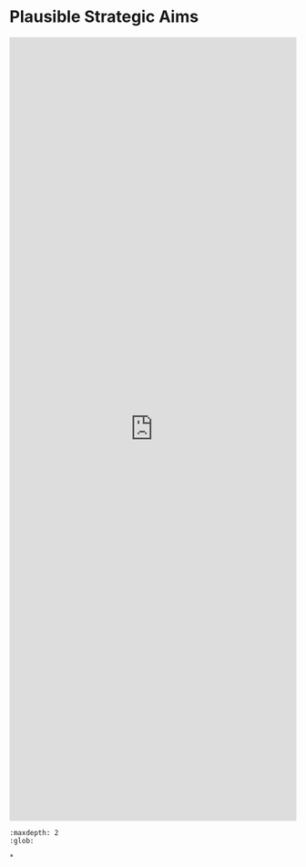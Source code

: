 
# Plausible Strategic Aims


<iframe frameborder="0" style="width:100%;height:1374px;" src="https://viewer.diagrams.net/?tags=%7B%7D&highlight=0000ff&edit=_blank&layers=1&nav=1&page-id=sidL6PrByhPBIP5aKCs1&title=pages.drawio#R%3Cmxfile%20pages%3D%222%22%3E%3Cdiagram%20name%3D%22serving%22%20id%3D%22B8YJLKPye3qC7PbBZhVp%22%3E7Vpdc%2Bo2EP01TJ%2FIGBsTeITckHaaTtKbaTN96ghb2MqVLV9Z5qO%2FvruWhG1MQtJcoMnAA9irlbzaPTq7kul4V8nqRpIs%2Fk2ElHdcJ1x1vC8d1%2B31vT78oGRtJI5jJJFkoZFVggf2D7WKRlqwkOYNRSUEVyxrCgORpjRQDRmRUiybanPBm0%2FNSERbgoeA8Lb0kYUqNlKYR9XwM2VRbB99aVsSYrWNII9JKJY1kXfd8a6kEEpfJasrytF91jG63%2FSZ1o1lkqbqNR3ciep%2F%2Fd6fzP9add17mTz2Hu%2B6ZpRcre2MaQgOMLdCqlhEIiX8upJOpCjSkOKoDtxVOrdCZCDsgfCJKrU20SSFEiCKVcJNa66IVGOMDj5jQbiVTRm3OjQNtzRAUmsH9YiqeypZQhWVDxkJWBpBo4%2BDiUIG9JnGuUjVlCSMIybHOcmM7KHsBLJYKUCX63tj%2BAJ34hcq5BeREBGnJGP5RSCSsiHIS9XpXI8Il3bMdnyss%2B2DnguKq%2FUwErWOJqo3VMCkJDzKkZQTxRZNqBKD%2BGijt%2Bl6LxiY4jpmefYHowtfdzLLs9%2FrNwcxXtb9KmzBRc2QSlQi7g3oMxOF%2BBZmErmYqyW4TNsAX%2BgvKhcsoKXneKGYSPM2ajkHSkB0LmOmKEYcW5ayDEUNeyTPNE%2FM2Qox%2FDwcNHp72GkOuLsSXMjyYZ5TfkrQSvGN2pZUpHp5KIJGmvXByYzye5EzIwsADhTUJwsqFQOmud1SmAmlAFxgKmfRzh5j06BwvU0Eoluh9SPH2m4c0zs2tNFCunoRtBZ8vtuAnu8P9P2yolnPoDOuEayV7YJ5A55vxaLXwtS7eW4fh72GBz8zz%2FWPxHO%2B04CaN7g8Ksv1Wyw3K3KWUvSoIzIqyUfnNE7n6gVGS1gYlpWDZTSp13OL0DaKH5PTNsCyQLO14BE4rVjcDlZff1e9xd%2BT4Nd11%2F2FP56mujsW7%2Bxj16ciyexUo7LHi3T5GjLeyVf%2FjfsGh6G6%2FhbVDQdHpbpBi%2BpoMqMh4qncowG34Bj5Olc0OTPeh2c8d7idWod2S3GqOu7yx9dx5%2F3qy1w2PFIdt01uo%2BPWccMWuQVCZgLKN9ybSgEbNxagC6UIdHGHUEo0jZxJ7xORXnPr2h%2BceOs6OlPesSnPnk8ffu%2FqNbHmuD%2BI8%2F7IqbybPSGjuE650vWAIc2%2F4cESOsGexdWO3bXSlS7lOJUdFwZ2xnlOcZy7ZYoid%2B%2Bxs1ObsoH4h6TE82meprbLXgOmvjM8FCXCbQ26b3nVYWdV5e92Lm5RWg1sTVJ9JUPW7k7OanvJqhYte2ZWj5aVvZfTRs386Q22NqkmN2xzWmsg3xs1B%2FK2bDlwQdhrA%2BiceA%2BdeL0jJd6Rs%2F1yzHLawVIvHpCwtBBFXtpPeFdBkBCFkDIgJUY0DXZl44474Fhn48uyWNJ5KR18L%2FDN8kRHDOMF0Zoul8uLCNAEaVqHaUphbzJl6VxIvVPpKhrEKSTBCLwzjbjIc4KOmlbWdZv22CfBVYS%2FX%2BicpTr%2FGcOgN7GtumB4g8kBF0Vo4GVsnoF18AMbrbAIFHhrGhJFugQW2hpyKgq0frfsjAansFLKY%2FYuzLRbm8vGz1uzmrYndlOO%2BRNGZ5zBw0kQ757h%2FvrHO9c%2Fn6n%2B8d2tMt0fnbL%2B2fkyYEe1c34Z8P94GdDzD5PDqtNYWyHZEu5gOYxieW2PvIARSYLO1t%2BYt2iOfG3%2F05HrbAD98RhNGOCfs9sHz251OH%2Fq7KZz1t7UtkmCJ8huc3D2nw3Keuf%2Fdpo7ffDwETMdiKo%2FTGqSqv546l3%2FCw%3D%3D%3C%2Fdiagram%3E%3Cdiagram%20id%3D%22ZW3O9APVnnbcHIue7yBJ%22%20name%3D%22machine%20learning%20dependent%20systems%22%3ExVffb9owEP5rkNYHKkgIWx8LjK3Sqk1j0qS9GcckVh1fajv82F%2B%2FO9shUKjWdt32QpzPl%2B%2FO58%2Fno5dOq%2B0Hw%2BryFnKheskg3%2FbSWS9JhqN0hA9CdhEZDCJSGJlHrAMW8qdoDSPayFzYI0MHoJysj0EOWgvujjBmDGyOzVagjr3WrBAnwIIzdYp%2Bl7krI4rr6CY%2BClmUreu37UzF9tYBsCXLYRMgb5O%2B76VTA%2BDCqNpOhaL0tYkJRPNHZveRGaHdUz6QGRv%2FWM3XxZfxXTPQ999v1V0%2FsqyZauKKe8lYId%2BkHFLMbhczMb5vKNCJklr0y7jiazQZZug2w5nOBkdFfHqqpXmIYJTEfwzmcn3W5ZLxu8JAo%2FM%2BBwUm%2BDXF8k2SZb1kii%2BHgwtPOXhJoI9F8MDtu%2BCrffyBQ1szfdbjCrTrW38ciCoZ1duzRHPg0pvs8xoof7cBjXqK26vLd7V7%2BeqUfOl6O8ePaqoFbhkvMTYKUTCjpS7o8LWVSNRC53RAksGysWhnLQ6hFoY5Cfogb3vCEMEcNzwZiC2ragzVb%2FQbdkGUTKqdLyVGcGad51vRScR3WUsXiTGctVA0i87wt4TGBJ6xZ9nRFCsFyyP78iLUMSd1A40958KVtM6lAsipNqqGgxWHrryV1E5oK9c0w7E84KPR0vli4SQmw0aPnDyyxgHWKsl9uhwW0RA%2B0%2BSDK2atXEnerirE0VS4Gut9UUCG%2Beft1xuirVihRSA0woJmmlMMEnHcnYs4FPby2apFw1NN%2FRuV7QWFmYa6CpJaeZEYWEJYbm2AB4W1WfU5szvrRGWfJTb2FOK4rZU%2FlZTt%2B0ZYF79uz4ArmTvcZ6a8frGgOkGMQt830shX2w8EqbqcgL64vmK9fd1adXZxZ0J%2BiCZHC0ic2PrL01UKgSGJ0Rm4E9OwopkGLFUoRKnUAwgzzql4pbOse%2FsGNQL9MUGbUjqxQJxcbbDfQgzWwqyU7ypKmWOhQ8zflIIu%2FUGU%2FJxVVLPS2bX1XxG2wAPsmUrnsJdKMkpUhs0D%2FZCBvSwACqyptbSXHCo%2Fwa03na8CIw5bzhjwBBzKLPqOvYUwmJVHm5bhvhXCLlJAJZwhecYPRvGL2D9exeZq0%2FVio%2FQqYOVBG5a8jYYs9n%2FFnrnrkHAQm6RnNEzJScP0uY6n8ebmJsitu5I%2BdVdSW0FmB1fSpLuSFm2NeDVBMSUL1MOMoy%2B8gdIJbQQd%2F%2Bs4UaFiyM1ZZf0fFXnO8CdgmP0VBY3OKKjFDhWUPl9A%2BNp1837u4F9R%2Bv4X%3C%2Fdiagram%3E%3Cdiagram%20id%3D%22yfDN92w2lRwXXYNP77dG%22%20name%3D%22systems%22%3E7V1rm6I4Fv419ezuh64HucpHy7J6nK3batX27seIUelB4gSs0v31mwMJAgHL6hJQh55nuuUQQkjevOfknFyutP5y852i1eKBTLF3pSrTzZV2e6WqHV3T2T8g2XKJonDJnLpTLtsJxu7%2FsEjIpWt3ioNMwpAQL3RXWaFDfB87YUaGKCXv2WQz4mXfukJzLAnGDvJk6Q93Gi64lH3H7sZv2J0vxKstcWeJRGouCBZoSt5TIm1wpfUpIWH8a7npYw%2BqT1RM%2FNxdyd2kZBT74SEPPI7%2Fvfr2p0u2xvethX50%2FO2P9288lyDcii%2FGU1YB%2FJLQcEHmxEfeYCe9oWTtTzHkqrCrXZp7QlZM2GHCnzgMt7w10TokTLQIlx6%2FG4SIhj1oHXjHG%2FKE7M71RBrsT3MpmCR1nyWf4%2FAZU3eJQ0zHK%2BS4%2FpzdNCAzsqYOLrk5I354h5auB5jsBWjFZePoISZbhCFDl2poPfYXq074CxIE13NC5h5GKze4dsgyuuEEUdK7WZwj%2B5nJM66CDlRUiDfhE5QkhBd3QSQ3oWgPUZaydlPjdNBYqQd5w3%2FHhH03ZaVRKPZQ6L5l0Yx4p5gn6ZJHn4nLiqIqvAdrXf3aiB%2FiPdgQHVhkwhsifm4HP%2FYjVZCdKALlJwDKP5RBYC3qA4VriuDBe%2BTP19CBVeWZEgcHAbSyqoxDFOIlq9NARrfnMeoAFL8v3BADMuDOO42aLIVRFKxiPpm5G8B6OWxSTTxj%2BOwTj9DoZZoS%2FYnATckfWNzxiR93I1ZMl%2Fi8H3logr1nErhc5rDyY5b85g3T0GWMdJ9LMCFhyEDIiuq588InevxGCP3yhiTYsxVRdl4xnYq6wGcgD4XGm71gFqA0rSwkuxyS7zuG1jhqFyluFrIi%2BGdg%2B1mMahLMvkyRH9HfIRS6lwX38ucOKqZyKYyp18OYppblS11TjsSXrwGmT5OfwEqqErFFnKGwum7WjP4wVK7ywDJxnSBjL%2FHE6wAenwBnondWjexfMgMLDb9hj6w4ayrhAkE6138j3hsk%2Bjv6R2xmzZhB5oduRMBXqomWq6hZlAD7QE1R4ikK0ZXah8cm8BhrR0wZ%2FKG5lVmMNHiCvrmMta%2Fjcu7tYnqqxnmXbIrV9Vv47xdZncZ0VErqS3c6jYwsQeoenqXTC0pP0uVpvKDrngerW51sx9EMpSpWZ5epzvQJojeasJZZldLtf9IX%2F4XMrg1xebvhmcdX2%2BTq6yrk163sn%2BvlSlQM7xrs9fwjzQvVMWZNOkZXczom1wcq0zGssWeELpHv4L1qZgiWKHIiVfLusu4LGgUecTyynkLtsgqAnHZqAJJgtIzVBvIh0QLB8wjcAISAAHoSZRj1p7EGiTRXnDEbBvjO9m9B8TugcAfpGfNC9MzRRw%2BXo2e0XOfpWGKIe0KaxmqHFKdP992GhhTqYUMK1pZom0q2ggTBPrWSs8BsJQftOMej%2Bnd4Hab8O0LX9NylbG6dDQG3hn4ZAUswUyqj38MgaJ8m1%2F7FPdwiAlS5i9vMsatVr4NbfGeKAe8wuLgh7NUDM9z1ceTk7qe8LFDFkWBFCaMtfhczRNGA%2Fw6d62b580vu7xwdfkifeb6V%2BPNi3N9qN2fAKlaz%2FNmRg4hHCBGmIcPApGkcTDm918YSv860NQUTDauTAa6pqPUyrRxLzPozEnd24tSGmQBo4noR3TbJpQn8T8IZUGR7niWXGpaZhaTZNJfKscRaJmS0bFsb29YUiDTsLNsapn19LDfxgVjWJb4db4MQg0O2z6qY1Woh6faoA4TqxDbw%2BdLu0V0AF0O7pp6lXcNQG6ZdObLXkuo5kWpNkTeJVMVYrC5KNcspdYydNT1vQ7VlzFLGNLUs8OymDdUKIlQtY9bImDUFr4xujjHtmhlTDjC9BsmQvsj6dKKJxGc%2F6G%2B5tJRLtZwfqnHrs4IIlMSl%2Fb5ptlxaCZeqNYWq9Lz1qVm1cqkqh6r6T%2BOXZkkywfWJeUa7502SunViBqdaT5SJg6kN4H8Epcrj8raeAaBm5LIoITs5I9W%2Bti3dNrqK0dFZtrl8FfNa01VN73a7tt4xVC37Gt5QlXFqQVCKkokXD%2BnFQram7dAqKTYmzg%2F5NWHiHcXq502xqp2deaJaDU%2BEUuXgU0uxJ2141hRL0pWsMaDpOZKs2vCUI0lP65BVPkTtBxtguIiCGo8WtTxZxXrfbo4nBfoa40lD1tmjp98H%2FaMOhb4wme4g7BbgIfW%2Bu%2BjPVfG8ubOAjZ6fNq%2FICwo7agFuEuHxgSOHb2TESGoxhZKsOv68vjzDVRgf6rZUc4olo%2BnWFLIvT17Lbjqgm%2BZB4wR5lYWay0jLZVS1LrWOisG99t0n0dnC8RMWWW4Rhan8Ghx1o4Ql64Jjt4oxR%2BvS%2FurIwq5nZKHl4Se8PnXBz5bY8IGw74mtqUZHE%2B3yiWq8Lp38ep%2BGHdtig5iWAU%2BKAbW6%2FNw5Bqx7gzXxnemgHvE8Rl8RAyoP2Fkg3w0aXozbsmE1bKjn9lLT7IbZUB6NtGx4Amyo1cSGZlVsWLq1DWJZYT9eAgZvymxkA%2BsUKNAhjVfV9oIAQwZP7z6I1A%2FhrKW%2BteENZdrtKKuhUDH0FtPJOqe3cZnYh7mdrXum9GvUQ7%2BG2ewSXU2OrIyw5ybzdYGCI8Jm%2F2eEIxywKxyReMTTb8htV%2B5e8Mpd3bYzSLU6TRuu5vEpttkpEuWu%2FcvgVKseTtXLNjati1PlgM8tXnlkG08sU74T2Mu3nTdxcfMmdCM701G1KjNMD0SivBZHBt5nQo8H2ZVtgPGXBuJWNwMevWtnszg4wKjm%2FO1Gzf5NOcJTL%2BiOqoCLR1gtrg8f4ai5rQfy%2B%2FMfimvDzGXUrVet6%2FJinMenx293r4%2F9l%2BHTY%2B8eRkWDf70OR4OHwePLWAJ9tP%2FGnhE9V79pXc1FH%2BrSxE9eZDxk%2B1MpdPMqNz917SxUsKVkx9OWIJ%2F0HDStAO15VB5NB%2BtyuOfh6XZw38KjCXjkZrZqWsEUxXrhoUrw6I%2BGL8N%2BxCfPo8H98GH42BsNBy2hNIGYTjcbr%2BvYjSNGkxBz23uBjUvltfVwY%2FzbYNBqo0bAk2ObokCFXSt0KohKHGWXe7hOHVVSaqSb%2B8x7M8GwODkyPrOlfGX%2BOZjxH5%2BzVVeoQpo3U%2B9ieF0OVRxue7cr5K%2FOPu7bze1jn3hIju9eK5u7kKw6UvpPj%2BOXUW%2BYgC17HM9y5UXriPm01szBbQP%2FzaXE595gKIKqjIm3TpKC4GbNuvPu%2Fou75LMl9veREzpO57R6QR72RftGnEUvMLSsk1kT0Y4Tmv2gyxGQ0XD8z5aWL3HjksRRuMflUlXUwyPPm9dJ7%2Fc%2F5t7yzh69bH5g%2Bk12uPSJH7hTTPma5eiUh2dKOL%2FfuzNY1tzfOl7B9rdfHyd9tM%2FXF0ZJFdqpRoIOCQoFgCmPiWXBocojIF2vaAhUCA7Z3fISHWc3SQ5zhdksIXYWPmvN%2BTZ9PB4c%2FQFb1cH4KLKnuW0OP%2F9cu1Qcga3MGAzEOXlM83vQ%2FBP2Yw4%2FooNdYxn7gkTMkhJW0wj2Yo5Pa432GY0O2EudFQv2CMOrA2BNl01%2BzaTsNXG5gvUEDvYTB8iWvSF95N8SQdngF0MU9eNiTvGKDfji5xjCVgz7figfhPJX7UZaJd2owAllFHUj6%2FPdiF1SQsL02I3V5SI%2BJEwb%2FB8%3D%3C%2Fdiagram%3E%3Cdiagram%20id%3D%22sidL6PrByhPBIP5aKCs1%22%20name%3D%22people%22%3E7V1bc6M6Ev41rt192BQgwPjRSZyZ2c2t4jlnL28Klm0mGLmEnMTn1x8JJAwSdpzEgtiHTFXGNJJw1J%2B%2BbqlbogcuFq%2FfCFzOb%2FAExT3Hmrz2wGXPcWzL7rP%2FuGSdS%2FpWkAtmJJqIQhvBOPoDyZpCuoomKK0UpBjHNFpWhSFOEhTSigwSgl%2BqxaY4rj51CWdIE4xDGOvS%2F0QTOhdS27I2N76jaDaXj%2B7LOwsoSwtBOocT%2FFISgVEPXBCMaf5p8XqBYt57smPyeldb7hbfjKCE7lNh%2FjT5%2F1MaQWf665oiGK8Xk%2FifopVnGK%2FEXyy%2BLF3LLiB4lUwQb8TugfOXeUTReAlDfveFKZ3J5nQRi9vTKI4vcIxJVhdcXQUB6xBwnlKCn5C8k%2BAE8cI4oVdwEcUcHMM0a4vLxnhFsvbnlDI9Ox4Ysl%2FsD%2BO%2FeIH0bIbxLEZwGaVnIV5kN8I0K3o1zVtkH2WbBFNII5ywFi35iBxpNr%2Bm6JXesb8oovx7BFwkegURdm9rd9uFEhn8EV4gSthjLVHBCUSVtbwWOHjZ4MhxhWxegpCUQQHdWdH0Rrnsg9DvO3TtmNW1lf20retmlOs54E3lulaTynU15d4%2F3P1rdPGTCW%2BGt8NvowdN24yRlvxjuCLx%2BpzA8AnRt9VexUgMH1F8j9NIDLAYTXkbvHcjRqPXyu1FNJnwx5%2FDOJpxQch6HJFSjaG4UZQsjd6B1SKS5phEfzAZjAWPmIEWcL0KtGqQBWqABRxTyPI03KAJs5HiEhM6xzOcwHi0kZYwwntlU%2BYa46UAzi9E6Vr0L1xRXAVZSiGhQ27A%2BTOeeZ%2FnsqsolmVQMlFKMEnpPis%2BQ%2FQekYh1BCIc0VEyYzc93liGli03vxxZ8R7fjSemIPnltinSr8cdQTEbX8%2FV9utQJKre44g9ucCrawVnVcTawHGrrQhN5BUVOBbf5OMI9TXuu4QUMsndS8K4RYNvHDP3Eb3NdDBd5j7lNHrlYN6Oi5IO32UVFc9EJVONHFU6fcSUMpTtQaeUD7xzXICroFIjmBadbZtjyUHVu7Jdy9V50qvhSc8QTfZ3OFMfJMG3CG4fktzJczsZcoMVv02za5YTAyOc6INBFZ324FCM%2BFuKyN3jL85LjpXxRd7gj2RKIOOYVUhXBLF7PxFc9MoT5rzczSrlNR95EfgCs6J4ymfo6BnFeLlgXZjySnPIy0XJM46feaG%2Fw3%2Fk8%2Bwpm5EnNIJ8RPQcHy6WmUqsFCWcl7LCk4x%2FL3i1R16N6RARBn2uamuao4zXIM9RiNKz%2FHvuHF5lRYnh2Balu5f83wcpneRUtL%2BDrDjUmnvcBIcrVGCG0vu2OmhsY5TOLksD6R0sP2jDGWYdSNb%2FLV%2F8jzd25snLy1fReH61Lq4%2Bbz8%2B7kT%2FWi2WsmPE2GCPF3%2Bk%2F1cxMLZVD%2FrPWhjXVy3MwLCFGZKQc6u0LwX1FwbgG37mJJ%2Bw%2FtDtzg%2Ful8Iwsy0vERvO3MTwdsIYrya8c1l%2FTDFZbOwCL5IZMW5HYMILzSGvz117pnIu4COLMMwmk9ykZKYsbxjOUBKu%2F5bWP4N%2Fub0MT0WBx2x5Dj6ZOB3LA9TBFNhyTvuFbI8tOaebYhyVBXAammME%2B80xmDbhulRsyQuku0yN%2BiDPVeCdN3nQNR1bj1awKQ7j7pzi%2BPwmnCeMAGdr3SU7Gk7uZgPbOFlDneUPTDHynogEX5N%2Bu2VuRU%2BuEb4FgQJI52BrOnvirybER%2FBjjLg7e4kXMOK0OHpdsmGXtsuJn1r0fm8EUeVQjRNPZ9HbUvxU5rq2zIl6cPAAob8yZhiaABBoUgxPFyM0QJ5mgoS%2BpZAn8Bomz60xwnEY8eXstG3OLFD%2BJeb2NTOz4%2BRMX5rNIlBot%2B1H6pHCRhIqOlZtj1UNhRkdlVWdYt2qKV4NtvHqKJlFCULkmGn14NPz06HVQKFV0Hb%2BhaT1zhU9EdJ0DEXONNIEzbqiMlGzRJk3MJwzsmTCawRJkoeyJIF2%2FHmC%2FNm3lPw14LbsljoGoksdf7bJn4biTmqaDnAb5k89MjTGUypy2TrWPGHW9H0Fe61n%2FToGgkIda7bJmmaiR54aPWqcNfXoEc9CYZIsM2sKs3yrS5Qy7jhq9jQYPjpy9vRUy90%2BezYTPvJ9q%2F102COky8PH0AdBFYG2vd9ypd4SAGeDvjvwAsuzXTBwleUoq2%2BdAdcBbhAEA9f2nOpjhKaMka0ebbpYP2ZsO0bhinBdtMywYkwYCTblIaQ3I01FTGrDsO5xM6wzUBjWAm3P6g1sS%2BsYtlGH1EzsyLX6ChVLQVMOqR45usBkiQmk3BO9J3hG4GLBP9%2FABM4Q35nGLu6m00juMOjo86ToU0uxs6yW85tkrKAE0vPfxj9uR%2BNxj6%2FjX3GLfn93O757%2BHH7jV38HA1vDonNT%2BTVtUWHZazI68qRQPynp6XlmYGUq2XJ%2B%2Fqcx3ZqMFUIDw4qoAeAdMholrT2BBbrQyb2%2BLdd6PouqdOrOR5Fyj69jKOEbYqzWN6YWdRs31BbspSWDNtf%2BfwDoXCnU%2FhOfHaAfIcbp%2FKbevbKvoB0vW1M2RQgdfx1xwh9wQkJAEYmJKCvrpDbDeMPaIQ4XuIkxS2vhnebKcys1aieoTPw251syDykjgC%2FOAF6DRFgw8eoSWBXN5iJgyCuEZx0PHiKPNhXM9GkI9gaD%2FodDx4FD%2FbN8KCWKtE0D%2FbreDBjsPx0szGOV%2BIUAp5DccybbbsTJrcuRmt5joOWsyVAYIIXu1yz9gh0YIRAPTUK3fRmWzmzKkdNVmmUIN7v1pDhc53Sdkmz221rJsVMXUR0206AkAfun86pLdtX2k%2BTJV0zuWju1uNGG2JJVw%2FAlBMgHqL0qW2O7LIcTISkPSUJ0gItO5auoyFRR957QoF7uYpdwO9DtGU5inMnI4DvDvipJ6w5%2FYYJUA%2B4NAu7g9rg%2BmlTh%2Bz9py0y3lzgMXA%2BhmzfUloCwGkW2fpmm8vR76Pru%2Fub0S1%2FI9P99%2BF4xFeSfg7%2FPfp%2Bd305ehgXByonj%2Bmy0FdpLHCd7pq9yzdtlay4EO3%2FsqU6t6I6zA5gAeUrjYR6gppXHNl1QFNzbQ5nAPXIx45Zw1%2FnNXgKmR1A9UWWk9B93eutgkbfm6Zv1dhs0fgapyl2axXNnAzm2TWvWmvUD9cDD%2BN1StGCL5udwMb2DotbsTiwFCxabWNR356hvWKog%2BQJQzJQLLXt%2BsYgyS4370HOnfDN66TB6E8%3D%3C%2Fdiagram%3E%3C%2Fmxfile%3E"></iframe>



```{toctree}
:maxdepth: 2
:glob:

*
```

<br>
<br>

<br>
<br>

<br>
<br>

<br>
<br>